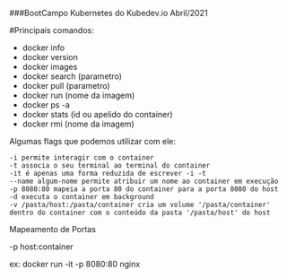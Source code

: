###BootCampo Kubernetes do Kubedev.io Abril/2021


#Principais comandos:

- docker info
- docker version
- docker images
- docker search (parametro)
- docker pull (parametro)
- docker run (nome da imagem)
- docker ps -a
- docker stats (id ou apelido do container)
- docker rmi (nome da imagem)

Algumas flags que podemos utilizar com ele:

    -i permite interagir com o container
    -t associa o seu terminal ao terminal do container
    -it é apenas uma forma reduzida de escrever -i -t
    --name algum-nome permite atribuir um nome ao container em execução
    -p 8080:80 mapeia a porta 80 do container para a porta 8080 do host
    -d executa o container em background
    -v /pasta/host:/pasta/container cria um volume '/pasta/container' dentro do container com o conteúdo da pasta '/pasta/host' do host

Mapeamento de Portas

-p host:container

ex: docker run -it -p 8080:80 nginx